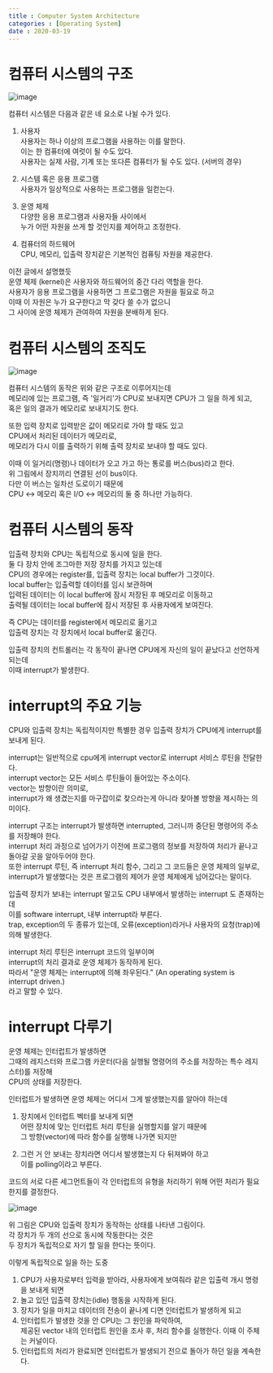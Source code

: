 ```yaml
---
title : Computer System Architecture 
categories : [Operating System]  
date : 2020-03-19
---
```


# 컴퓨터 시스템의 구조  

![image](https://user-images.githubusercontent.com/22045424/77042801-aa1fa900-69ff-11ea-9798-4a9e9f88df12.png)

컴퓨터 시스템은 다음과 같은 네 요소로 나뉠 수가 있다.  

1. 사용자  
사용자는 하나 이상의 프로그램을 사용하는 이를 말한다.  
이는 한 컴퓨터에 여럿이 될 수도 있다.  
사용자는 실제 사람, 기계 또는 또다른 컴퓨터가 될 수도 있다. (서버의 경우)  

2. 시스템 혹은 응용 프로그램  
사용자가 일상적으로 사용하는 프로그램을 일컫는다.  

3. 운영 체제  
다양한 응용 프로그램과 사용자들 사이에서  
누가 어떤 자원을 쓰게 할 것인지를 제어하고 조정한다.  

4. 컴퓨터의 하드웨어  
CPU, 메모리, 입출력 장치같은 기본적인 컴퓨팅 자원을 제공한다.  

이전 글에서 설명했듯  
운영 체제 (kernel)은 사용자와 하드웨어의 중간 다리 역할을 한다.  
사용자가 응용 프로그램을 사용하면 그 프로그램은 자원을 필요로 하고  
이때 이 자원은 누가 요구한다고 막 갖다 쓸 수가 없으니  
그 사이에 운영 체제가 관여하여 자원을 분배하게 된다.  


# 컴퓨터 시스템의 조직도  

![image](https://user-images.githubusercontent.com/22045424/77043555-1ea71780-6a01-11ea-9cbb-0cf746639f26.png)

컴퓨터 시스템의 동작은 위와 같은 구조로 이루어지는데  
메모리에 있는 프로그램, 즉 '일거리'가 CPU로 보내지면 CPU가 그 일을 하게 되고,  
혹은 일의 결과가 메모리로 보내지기도 한다.  

또한 입력 장치로 입력받은 값이 메모리로 가야 할 때도 있고  
CPU에서 처리된 데이터가 메모리로,  
메모리가 다시 이를 출력하기 위해 출력 장치로 보내야 할 때도 있다.  

이때 이 일거리(명령)나 데이터가 오고 가고 하는 통로를 버스(bus)라고 한다.  
위 그림에서 장치끼리 연결된 선이 bus이다.  
다만 이 버스는 일차선 도로이기 때문에  
CPU <-> 메모리 혹은 I/O <-> 메모리의 둘 중 하나만 가능하다.  


# 컴퓨터 시스템의 동작  

입출력 장치와 CPU는 독립적으로 동시에 일을 한다.  
둘 다 장치 안에 조그마한 저장 장치를 가지고 있는데  
CPU의 경우에는 register를, 입출력 장치는 local buffer가 그것이다.  
local buffer는 입출력할 데이터를 임시 보관하며  
입력된 데이터는 이 local buffer에 잠시 저장된 후 메모리로 이동하고  
출력될 데이터는 local buffer에 잠시 저장된 후 사용자에게 보여진다.  

즉 CPU는 데이터를 register에서 메모리로 옮기고  
입출력 장치는 각 장치에서 local buffer로 옮긴다.  

입출력 장치의 컨트롤러는 각 동작이 끝나면 CPU에게 자신의 일이 끝났다고 선언하게 되는데  
이때 interrupt가 발생한다.  


# interrupt의 주요 기능  

CPU와 입출력 장치는 독립적이지만 특별한 경우 입출력 장치가 CPU에게 interrupt를 보내게 된다.  

interrupt는 일반적으로 cpu에게 interrupt vector로 interrupt 서비스 루틴을 전달한다.  
interrupt vector는 모든 서비스 루틴들이 들어있는 주소이다.  
vector는 방향이란 의미로,  
interrupt가 왜 생겼는지를 마구잡이로 찾으라는게 아니라 찾아볼 방향을 제시하는 의미이다.  

interrupt 구조는 interrupt가 발생하면 interrupted, 그러니까 중단된 명령어의 주소를 저장해야 한다.  
interrupt 처리 과정으로 넘어가기 이전에 프로그램의 정보를 저장하여 처리가 끝나고 돌아갈 곳을 알아두어야 한다.  
또한 interrupt 루틴, 즉 interrupt 처리 함수, 그리고 그 코드들은 운영 체제의 일부로,  
interrupt가 발생했다는 것은 프로그램의 제어가 운영 체제에게 넘어갔다는 말이다.  

입출력 장치가 보내는 interrupt 말고도 CPU 내부에서 발생하는 interrupt 도 존재하는데  
이를 software interrupt, 내부 interrupt라 부른다.  
trap, exception의 두 종류가 있는데, 오류(exception)라거나 사용자의 요청(trap)에 의해 발생한다.  

interrupt 처리 루틴은 interrupt 코드의 일부이며  
interrupt의 처리 결과로 운영 체제가 동작하게 된다.  
따라서 "운영 체제는 interrupt에 의해 좌우된다." (An operating system is interrupt driven.)  
라고 말할 수 있다.  


# interrupt 다루기  

운영 체제는 인터럽트가 발생하면  
그때의 레지스터와 프로그램 카운터(다음 실행될 명령어의 주소를 저장하는 특수 레지스터)를 저장해  
CPU의 상태를 저장한다.  

인터럽트가 발생하면 운영 체제는 어디서 그게 발생했는지를 알아야 하는데  
1. 장치에서 인터럽트 벡터를 보내게 되면  
어떤 장치에 맞는 인터럽트 처리 루틴을 실행할지를 알기 때문에  
그 방향(vector)에 따라 함수를 실행해 나가면 되지만  

2. 그런 거 안 보내는 장치라면 어디서 발생했는지 다 뒤져봐야 하고  
이를 polling이라고 부른다.  

코드의 서로 다른 세그먼트들이 각 인터럽트의 유형을 처리하기 위해 어떤 처리가 필요한지를 결정한다.  

![image](https://user-images.githubusercontent.com/22045424/77046765-ea365a00-6a06-11ea-96f1-d26fa5a94c25.png)  

위 그림은 CPU와 입출력 장치가 동작하는 상태를 나타낸 그림이다.  
각 장치가 두 개의 선으로 동시에 작동한다는 것은  
두 장치가 독립적으로 자기 할 일을 한다는 뜻이다.  

이렇게 독립적으로 일을 하는 도중  
1. CPU가 사용자로부터 입력을 받아라, 사용자에게 보여줘라 같은 입출력 개시 명령을 보내게 되면  
2. 놀고 있던 입출력 장치는(idle) 행동을 시작하게 된다.   
3. 장치가 일을 마치고 데이터의 전송이 끝나게 디면 인터럽트가 발생하게 되고   
4. 인터럽트가 발생한 것을 안 CPU는 그 원인을 파악하여,  
제공된 vector 내의 인터럽트 원인을 조사 후, 처리 함수를 실행한다. 이때 이 주체는 커널이다.   
5. 인터럽트의 처리가 완료되면 인터럽트가 발생되기 전으로 돌아가 하던 일을 계속한다.   
